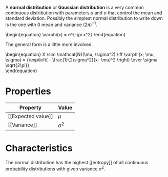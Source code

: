 A **normal distribution** or **Gaussian distribution** is a very common continuous distribution with parameters $\mu$ and $\sigma$ that control the mean and standard deviation. Possibly the simplest normal distribution to write down is the one with 0 mean and variance $(2\pi)^{-1}$.

\begin{equation}
\varphi(x) = e^{-\pi x^2}
\end{equation}

The general form is a little more involved.

\begin{equation}
X \sim \mathcal{N}(\mu, \sigma^2) \iff \varphi(x; \mu, \sigma) = {\exp\left( - \frac{1}{2\sigma^2}(x- \mu)^2 \right) \over \sigma \sqrt{2\pi}}   
\end{equation}



# Properties

|Property|Value|
|--------|-----|
|[[Expected value]]|$\mu$|
|[[Variance]]|$\sigma^2$|

# Characteristics

The normal distribution has the highest [[entropy]] of all continuous probability distributions with given variance $\sigma^2$.